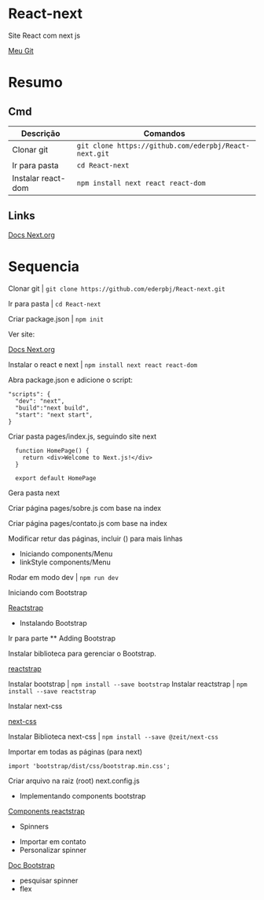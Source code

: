 # React-next
Site React com next js

[Meu Git](https://github.com/ederpbj/React-next)

# Resumo

## Cmd
Descrição | Comandos
-------|----------
Clonar git | `git clone https://github.com/ederpbj/React-next.git`
Ir para pasta | `cd React-next`
Instalar react-dom | `npm install next react react-dom`

## Links
[Docs Next.org](https://nextjs.org/docs/getting-started)

# Sequencia

Clonar git | `git clone https://github.com/ederpbj/React-next.git`

Ir para pasta | `cd React-next`

Criar package.json | `npm init`

Ver site: 

[Docs Next.org](https://nextjs.org/docs/getting-started)

Instalar o react e next  | `npm install next react react-dom`



Abra package.json e adicione o script: 
````
"scripts": {
  "dev": "next",
  "build":"next build",
  "start": "next start",
}
````

Criar pasta pages/index.js, seguindo site next
````
  function HomePage() {
    return <div>Welcome to Next.js!</div>
  }

  export default HomePage
````
Gera pasta next

Criar página pages/sobre.js com base na index

Criar página pages/contato.js com base na index

Modificar retur das páginas, incluir () para mais linhas

* Iniciando components/Menu
* linkStyle components/Menu

Rodar em modo dev | `npm run dev`

Iniciando com Bootstrap

[Reactstrap](https://reactstrap.github.io/)

* Instalando Bootstrap

Ir para parte
** Adding Bootstrap

Instalar biblioteca para gerenciar o Bootstrap. 

[reactstrap](https://github.com/reactstrap/reactstrap)

Instalar bootstrap | `npm install --save bootstrap`
Instalar reactstrap | `npm install --save reactstrap`

Instalar next-css

[next-css](https://github.com/vercel/next-plugins/tree/master/packages/next-css)

Instalar Biblioteca next-css | `npm install --save @zeit/next-css`

Importar em todas as páginas (para next)

`import 'bootstrap/dist/css/bootstrap.min.css';`

Criar arquivo na raiz (root) next.config.js

* Implementando components bootstrap

[Components reactstrap](https://reactstrap.github.io/components/alerts/)

* Spinners

- Importar em contato
- Personalizar spinner

[Doc Bootstrap](https://getbootstrap.com/docs/4.5/getting-started/introduction/)

- pesquisar spinner
- flex

